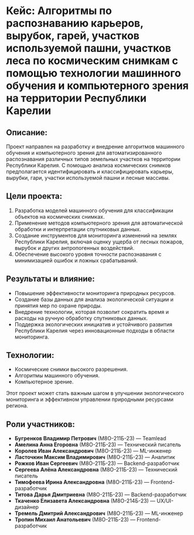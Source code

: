 # Кейс: Алгоритмы по распознаванию карьеров, вырубок, гарей, участков используемой пашни, участков леса по космическим снимкам с помощью технологии машинного обучения и компьютерного зрения на территории Республики Карелии

## Описание:
Проект направлен на разработку и внедрение алгоритмов машинного обучения и компьютерного зрения для автоматизированного распознавания различных типов земельных участков на территории Республики Карелия. С помощью анализа космических снимков предполагается идентифицировать и классифицировать карьеры, вырубки, гари, участки используемой пашни и лесные массивы.

## Цели проекта:
1. Разработка моделей машинного обучения для классификации объектов на космических снимках.
2. Применение методов компьютерного зрения для автоматической обработки и интерпретации спутниковых данных.
3. Создание инструментов для мониторинга изменений на землях Республики Карелия, включая оценку ущерба от лесных пожаров, вырубок и других антропогенных воздействий.
4. Обеспечение высокого уровня точности распознавания с минимизацией ошибок и ложных срабатываний.

## Результаты и влияние:
- Повышение эффективности мониторинга природных ресурсов.
- Создание базы данных для анализа экологической ситуации и принятия мер по охране природы.
- Внедрение технологии, которая позволит сократить время и расходы на ручную обработку спутниковых данных.
- Поддержка экологических инициатив и устойчивого развития Республики Карелия через инновационные подходы в области мониторинга.

## Технологии:
- Космические снимки высокого разрешения.
- Алгоритмы машинного обучения.
- Компьютерное зрение.

Этот проект может стать важным шагом в улучшении экологического мониторинга и эффективном управлении природными ресурсами региона.

## Роли участников:
- **Бугренков Владимир Петрович** (М8О-211Б-23) — Teamlead
- **Амелина Анна Егоровна** (М8О-211Б-23) — Технический писатель
- **Королев Иван Александрович** (М8О-211Б-23) — ML-инженер
- **Ласточкин Максим Владимирович** (М8О-211Б-23) — Аналитик
- **Рожков Иван Сергеевич** (М8О-211Б-23) — Backend-разработчик
- **Сергеева Алёна Александровна** (М8О-211Б-23) — Технический писатель
- **Тимофеева Ирина Александровна** (М8О-211Б-23) — Frontend-разработчик
- **Титова Дарья Дмитриевна** (М8О-211Б-23) — Backend-разработчик
- **Ткаченко Елизавета Александровна** (М8О-214Б-23) — UX/UI-дизайнер
- **Тремель Дмитрий Александрович** (М8О-211Б-23) — ML-инженер
- **Тропин Михаил Анатольевич** (М8О-211Б-23) — Frontend-разработчик

